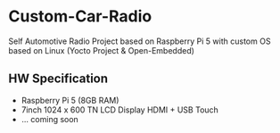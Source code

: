 # Custom-Car-Radio
Self Automotive Radio Project based on Raspberry Pi 5 with custom OS based on Linux (Yocto Project & Open-Embedded)


## HW Specification
- Raspberry Pi 5 (8GB RAM)
- 7inch 1024 x 600 TN LCD Display HDMI + USB Touch
- ... coming soon

